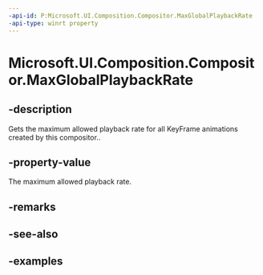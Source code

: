 ```yaml
---
-api-id: P:Microsoft.UI.Composition.Compositor.MaxGlobalPlaybackRate
-api-type: winrt property
---
```


<!-- Property syntax.
public float MaxGlobalPlaybackRate { get; }
-->

# Microsoft.UI.Composition.Compositor.MaxGlobalPlaybackRate

## -description

Gets the maximum allowed playback rate for all KeyFrame animations created by this compositor..

## -property-value

The maximum allowed playback rate.

## -remarks

## -see-also

## -examples

